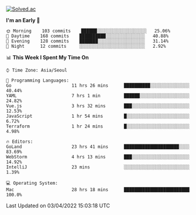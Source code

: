 [![Solved.ac](http://mazassumnida.wtf/api/v2/generate_badge?boj=kuckjwi)](https://solved.ac/kuckjwi)
<!--START_SECTION:waka-->
**I'm an Early 🐤** 

```text
🌞 Morning    103 commits    ██████░░░░░░░░░░░░░░░░░░░   25.06% 
🌆 Daytime    168 commits    ██████████░░░░░░░░░░░░░░░   40.88% 
🌃 Evening    128 commits    ███████░░░░░░░░░░░░░░░░░░   31.14% 
🌙 Night      12 commits     ░░░░░░░░░░░░░░░░░░░░░░░░░   2.92%

```


📊 **This Week I Spent My Time On** 

```text
⌚︎ Time Zone: Asia/Seoul

💬 Programming Languages: 
Go                       11 hrs 26 mins      ██████████░░░░░░░░░░░░░░░   40.44% 
YAML                     7 hrs 1 min         ██████░░░░░░░░░░░░░░░░░░░   24.82% 
Vue.js                   3 hrs 32 mins       ███░░░░░░░░░░░░░░░░░░░░░░   12.53% 
JavaScript               1 hr 54 mins        █░░░░░░░░░░░░░░░░░░░░░░░░   6.72% 
Terraform                1 hr 24 mins        █░░░░░░░░░░░░░░░░░░░░░░░░   4.98%

🔥 Editors: 
GoLand                   23 hrs 41 mins      █████████████████████░░░░   83.69% 
WebStorm                 4 hrs 13 mins       ███░░░░░░░░░░░░░░░░░░░░░░   14.92% 
IntelliJ                 23 mins             ░░░░░░░░░░░░░░░░░░░░░░░░░   1.39%

💻 Operating System: 
Mac                      28 hrs 18 mins      █████████████████████████   100.0%

```


 Last Updated on 03/04/2022 15:03:18 UTC
<!--END_SECTION:waka-->
